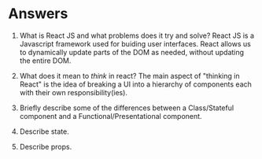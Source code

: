 # Answers

1.  What is React JS and what problems does it try and solve?
  React JS is a Javascript framework used for buiding user interfaces. React allows us to dynamically update parts of the DOM as needed, without updating the entire DOM.
1.  What does it mean to _think_ in react?
  The main aspect of "thinking in React" is the idea of breaking a UI into a hierarchy of components each with their own responsibility(ies).
1.  Briefly describe some of the differences between a Class/Stateful component and a Functional/Presentational component.
  
1.  Describe state.

1.  Describe props.
